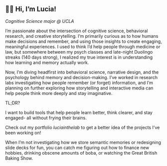 ## 👋🏼 Hi, I’m Lucia!

*Cognitive Science major @ UCLA*

I’m passionate about the intersection of cognitive science, behavioral research, and creative storytelling. I’m primarily curious as to how humans make decisions and remember, and using those insights to create engaging, meaningful experiences. I used to think I’d help people through medicine or law, but somewhere between my psych classes and late-night Duolingo streaks (140 days strong), I realized my true interest is in understanding how learning and memory actually work. 

Now, I’m diving headfirst into behavioral science, narrative design, and the psychology behind memory and decision-making. I’ve worked in research labs investigating how people remember (or forget) information, and I’m planning on further exploring how storytelling and interactive media can help people think more deeply and stay imaginative. 

TL;DR?

I want to build tools that help people learn better, think clearer, and stay engaged- all without frying their brains. 

Check out my portfolio *luciainthelab* to get a better idea of the projects I've been working on!

When I’m not investigating how we store semantic memories or redesigning slide decks for fun, you can catch me figuring out how to finance new hobbies, drinking obscene amounts of boba, or watching the Great British Baking Show.
